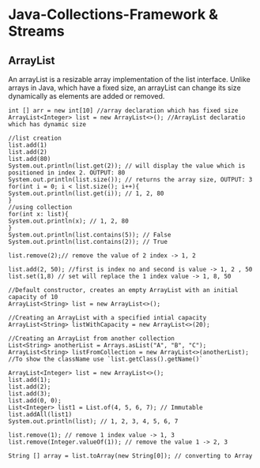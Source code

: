 # Java-Collections-Framework & Streams

## ArrayList
An arrayList is a resizable array implementation of the list interface. Unlike arrays in Java, which have a fixed size, an arrayList can change its size dynamically as elements are added or removed. 

```
int [] arr = new int[10] //array declaration which has fixed size
ArrayList<Integer> list = new ArrayList<>(); //ArrayList declaratio which has dynamic size
```
```
//list creation
list.add(1)
list.add(2)
list.add(80)
System.out.println(list.get(2)); // will display the value which is positioned in index 2. OUTPUT: 80
System.out.println(list.size()); // returns the array size, OUTPUT: 3
for(int i = 0; i < list.size(); i++){
System.out.println(list.get(i)); // 1, 2, 80
}
//using collection
for(int x: list){
System.out.println(x); // 1, 2, 80
}
System.out.println(list.contains(5)); // False
System.out.println(list.contains(2)); // True
```
```
list.remove(2);// remove the value of 2 index -> 1, 2
```
```
list.add(2, 50); //first is index no and second is value -> 1, 2 , 50
list.set(1,8) // set will replace the 1 index value -> 1, 8, 50
```
```
//Default constructor, creates an empty ArrayList with an initial capacity of 10
ArrayList<String> list = new ArrayList<>();

//Creating an ArrayList with a specified intial capacity
ArrayList<String> listWithCapacity = new ArrayList<>(20);

//Creating an ArrayList from another collection
List<String> anotherList = Arrays.asList("A", "B", "C");
ArrayList<String> listFromCollection = new ArrayList<>(anotherList);
//To show the className use `list.getClass().getName()`
```
```
ArrayList<Integer> list = new ArrayList<>();
list.add(1);
list.add(2);
list.add(3);
list.add(0, 0);
List<Integer> list1 = List.of(4, 5, 6, 7); // Immutable
list.addAll(list1)
System.out.println(list); // 1, 2, 3, 4, 5, 6, 7
```
```
list.remove(1); // remove 1 index value -> 1, 3
list.remove(Integer.valueOf(1)); // remove the value 1 -> 2, 3
```
```
String [] array = list.toArray(new String[0]); // converting to Array
```











